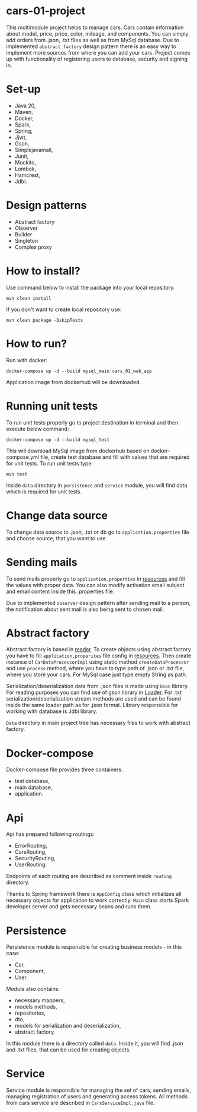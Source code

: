 # cars-01-project

This multimodule project helps to manage cars. Cars contain information about model, price, price, color, mileage,
and components. You can simply add orders from .json, .txt files as well as from MySql database.
Due to implemented `abstract factory` design pattern there is an easy way to implement more sources from where you can
add your cars.
Project comes up with functionality of registering users to database, security and signing in.

# Set-up

- Java 20,
- Maven,
- Docker,
- Spark,
- Spring,
- Jjwt,
- Gson,
- Simplejavamail,
- Junit,
- Mockito,
- Lombok,
- Hamcrest,
- Jdbi.

# Design patterns
- Abstract factory
- Observer
- Builder
- Singleton
- Complex proxy

# How to install?

Use command below to install the package into your local repository.
```
mvn clean install
```
If you don't want to create local repository use:
```
mvn clean package -DskipTests
```

# How to run?

Run with docker:
```
docker-compose up -d --build mysql_main cars_01_web_app
```
Application image from dockerhub will be downloaded.

# Running unit tests

To run unit tests properly go to project destination in terminal and then execute below command:
```
docker-compose up -d --build mysql_test
```
This will download MySql image from dockerhub based on docker-compose.yml file, create test database and fill with
values that are required for unit tests. To run unit tests type:
```
mvn test
```
Inside `data` directory in `persistence` and `service` module, you will find data which is required for unit tests.

# Change data source

To change data source to .json, .txt or db go to `application.properties` file and choose source, that you want to use.

# Sending mails

To send mails properly go to `application.properties` in [resources](https://github.com/pietrasFilip/orders-project/tree/main/api/src/main/resources) and fill the values with proper data.
You can also modify activation email subject and email content inside this .properties file.

Due to implemented `observer` design pattern after sending mail to a person, the notification about sent mail 
is also being sent to chosen mail.

# Abstract factory

Abstract factory is based in [reader](https://github.com/pietrasFilip/orders-project/tree/main/persistence/src/main/java/com/app/persistence/data/reader).
To create objects using abstract factory you have to fill `application.properites` file config in [resources](https://github.com/pietrasFilip/orders-project/tree/main/api/src/main/resources).
Then create instance of `CarDataProcessorImpl` using static method `createDataProcessor` and use `process` method,
where you have to type path of .json or .txt file, where you store your cars. For MySql case just type empty String
as path.

Serialization/deserialization data from .json files is made using `Gson` library. For reading purposes you can find
use of gson library in [Loader](https://github.com/pietrasFilip/orders-project/tree/main/persistence/src/main/java/com/app/persistence/data/reader/loader). For .txt serialization/deserialization stream methods are used and can be found
inside the same loader path as for .json format. Library responsible for working with database is Jdbi library.

`Data` directory in main project tree has necessary files to work with abstract factory.

# Docker-compose

Docker-compose file provides three containers:
- test database,
- main database,
- application.

# Api

Api has prepared following routings:
- ErrorRouting,
- CarsRouting,
- SecurityRouting,
- UserRouting.

Endpoints of each routing are described as comment inside `routing` directory.

Thanks to Spring framework there is `AppConfig` class which initializes all necessary objects for application
to work correctly.
`Main` class starts Spark developer server and gets necessary beans and runs them.

# Persistence

Persistence module is responsible for creating business models - in this case:
- Car,
- Component,
- User.

Module also contains:
- necessary mappers,
- models methods,
- repositories,
- dto,
- models for serialization and deserialization,
- abstract factory.

In this module there is a directory called `data`. Inside it, you will find .json and .txt files, that can be used for
creating objects.

# Service

Service module is responsible for managing the set of cars, sending emails, managing registration of users 
and generating access tokens. All methods from cars service are described in `CarsServiceImpl.java` file.